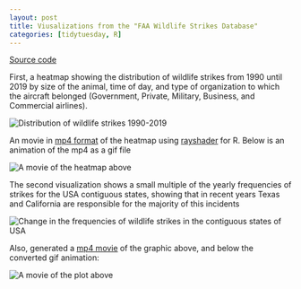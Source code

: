 ```yaml
---
layout: post
title: Viusalizations from the "FAA Wildlife Strikes Database"
categories: [tidytuesday, R]
---
```


[Source code](https://github.com/jmcastagnetto/tidytuesday-kludges/tree/master/2019-07-23_bird-impacts)

First, a heatmap showing the distribution of wildlife strikes from 1990 until 2019 
by size of the animal, time of day, and type of organization to which the 
aircraft belonged (Government, Private, Military, Business, and 
Commercial airlines). 

![Distribution of wildlife strikes 1990-2019](/tidytuesday-kludges/assets/2019-07-23-wildlife-strikes-heatmap.png) 
<!--more-->

An movie in [mp4 format](/tidytuesday-kludges/assets/2019-07-23-wildlife-strikes-heatmap.mp4) of the
heatmap using [rayshader](https://www.rayshader.com/) for R. Below is an animation of the mp4 as a gif file

![A movie of the heatmap above](/tidytuesday-kludges/assets/2019-07-23-wildlife-strikes-heatmap.gif)

The second visualization shows a small multiple of the yearly frequencies of
strikes for the USA contiguous states, showing that in recent years Texas and
California are responsible for the majority of this incidents

![Change in the frequencies of wildlife strikes in the contiguous states of USA](/tidytuesday-kludges/assets/2019-07-23-wildlife-strikes-usamap.png) 

Also, generated a [mp4 movie](/tidytuesday-kludges/assets/2019-07-23-wildlife-strikes-usamap.mp4) of
the graphic above, and below the converted gif animation:

![A movie of the plot above](/tidytuesday-kludges/assets/2019-07-23-wildlife-strikes-usamap.gif)


